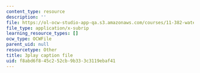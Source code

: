 ```yaml
---
content_type: resource
description: ''
file: https://ol-ocw-studio-app-qa.s3.amazonaws.com/courses/11-382-water-diplomacy-spring-2021/f8abd6f845c252cb9b333c3119ebaf41_kAeDRfk6A9w.vtt
file_type: application/x-subrip
learning_resource_types: []
ocw_type: OCWFile
parent_uid: null
resourcetype: Other
title: 3play caption file
uid: f8abd6f8-45c2-52cb-9b33-3c3119ebaf41
---
```

